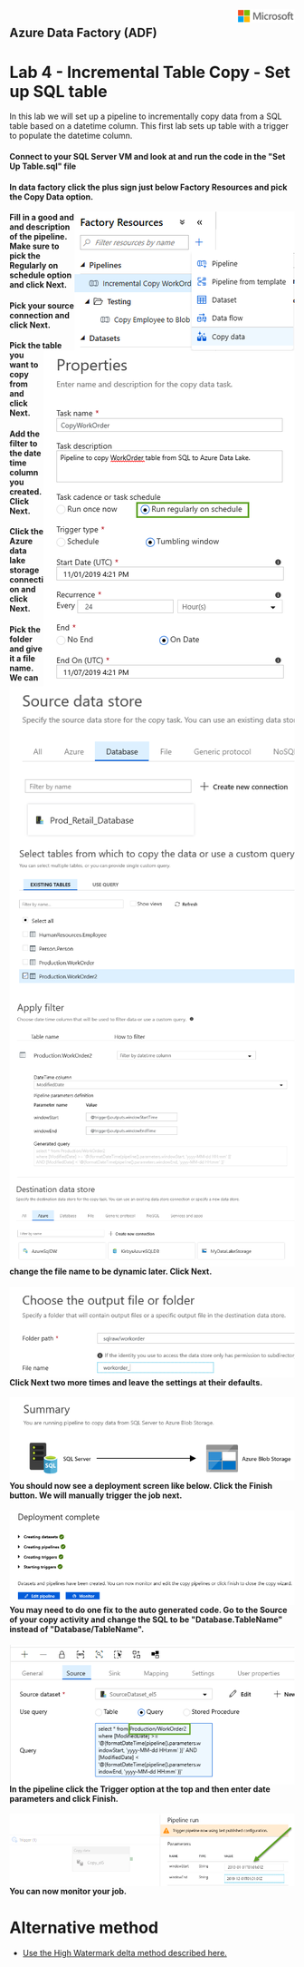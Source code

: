 <img style="float: right;" src="../../graphics/solutions-microsoft-logo-small.png">

## Azure Data Factory (ADF) 
# Lab 4 - Incremental Table Copy - Set up SQL table

In this lab we will set up a pipeline to incrementally copy data from a SQL table based
on a datetime column.  This first lab sets up table with a trigger to populate the datetime column.

#### Connect to your SQL Server VM and look at and run the code in the "Set Up Table.sql" file 

#### In data factory click the plus sign just below Factory Resources and pick the Copy Data option.

<img style="float: right;" src="../../graphics/copydatawizard1.png">


#### Fill in a good and and description of the pipeline. Make sure to pick the Regularly on schedule option and click Next.

<img style="float: right;" src="../../graphics/copydatawizard2.png">


#### Pick your source connection and click Next. 

<img style="float: right;" src="../../graphics/copydatawizard3.png">


#### Pick the table you want to copy from and click Next. 

<img style="float: right;" src="../../graphics/copydatawizard4.png">


#### Add the filter to the date time column you created. Click Next.

<img style="float: right;" src="../../graphics/copydatawizard5.png">


#### Click the Azure data lake storage connection and click Next. 

<img style="float: right;" src="../../graphics/copydatawizard6.png">


#### Pick the folder and give it a file name.  We can change the file name to be dynamic later.  Click Next.

<img style="float: right;" src="../../graphics/copydatawizard7.png">


#### Click Next two more times and leave the settings at their defaults. 

<img style="float: right;" src="../../graphics/copydatawizard8.png">


#### You should now see a deployment screen like below.  Click the Finish button.  We will manually trigger the job next.

<img style="float: right;" src="../../graphics/copydatawizard9.png">


#### You may need to do one fix to the auto generated code.  Go to the Source of your copy activity and change the SQL to be "Database.TableName" instead of "Database/TableName".

<img style="float: right;" src="../../graphics/copydatawizard11.png">


#### In the pipeline click the Trigger option at the top and then enter date parameters and click Finish.

<img style="float: right;" src="../../graphics/copydatawizard10.png">


#### You can now monitor your job. 

# Alternative method
- [Use the High Watermark delta method described here.](https://docs.microsoft.com/en-us/azure/data-factory/solution-template-delta-copy-with-control-table)

